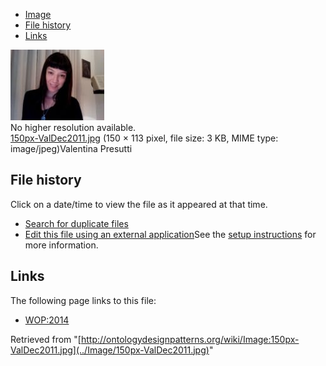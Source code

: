 * [Image](../Image/150px-ValDec2011.jpg#file)
* [File history](../Image/150px-ValDec2011.jpg#filehistory)
* [Links](../Image/150px-ValDec2011.jpg#filelinks)

[![Image:150px-ValDec2011.jpg](../images/7/7d/150px-ValDec2011.jpg)](../images/7/7d/150px-ValDec2011.jpg)  
No higher resolution available.  
[150px-ValDec2011.jpg](../images/7/7d/150px-ValDec2011.jpg)‎ (150 × 113 pixel, file size: 3 KB, MIME type: image/jpeg)Valentina Presutti




## File history

Click on a date/time to view the file as it appeared at that time.



  
* [Search for duplicate files](http://ontologydesignpatterns.org/wiki/Special:FileDuplicateSearch/150px-ValDec2011.jpg "Special:FileDuplicateSearch/150px-ValDec2011.jpg")
* [Edit this file using an external application](http://ontologydesignpatterns.org/wiki/index.php?title=Image:150px-ValDec2011.jpg&action=edit&externaledit=true&mode=file "Image:150px-ValDec2011.jpg")See the [setup instructions](http://www.mediawiki.org/wiki/Manual:External_editors "http://www.mediawiki.org/wiki/Manual:External_editors") for more information.

## Links



The following page links to this file:


* [WOP:2014](../WOP/2014 "WOP:2014")


Retrieved from "[http://ontologydesignpatterns.org/wiki/Image:150px-ValDec2011.jpg](../Image/150px-ValDec2011.jpg)"